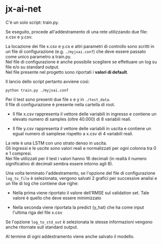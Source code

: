 # jx-ai-net

C'è un solo script: train.py.

Se eseguito, procede all'addestramento di una rete utilizzando due file: x.csv e y.csv.

La locazione dei file x.csv e y.cs e altri parametri di controllo sono scritti in un file di configurazione (e.g. `./myjxai.conf`) che deve essere passato come unico parametro a train.py.  
Nel file di configurazione è anche possibile scegliere se effettuare un log su file e/o su standard output.  
Nel file presente nel progetto sono riportati i **valori di default**.

Il lancio dello script pertanto avviene così:

`python train.py ./myjxai.conf`

Per il test sono presenti due file x e y in `./test_data`.  
Il file di configurazione è presente nella cartella di root.

- Il file x.csv rappresenta il vettore delle variabili in ingresso e contiene un elevato numero di samples (oltre 40.000) di 8 variabili reali.

- Il file y.csv rappresenta il vettore delle variabili in uscita e contiene un egual numero di samplese rispetto a x.csv di 4 variabili reali.

La rete è una LSTM con uno strato denso in uscita.  
Gli ingressi e le uscite sono valori reali e normalizzati per ogni colonna tra 0 e 1 compresi.  
Nei file utilizzati per il test i valori hanno 16 decimali (in realtà il numero significativo di decimali sembra essere intorno agli 8).

Una volta terminato l'addestramento, se l'opzione del file di configurazione `log_to_file` è selezionata, vengono salvati 2 grafici per successive analisi e un file di log che contiene due righe:

- Nella prima viene riportato il valore dell'RMSE sul validation set. Tale valore è quello che deve essere minimizzato

- Nella seconda viene riportata la predict (y_hat) che ha come input l'ultima riga del file x.csv

Se l'opzione `log_to_std_out` è selezionata le stesse informazioni vengono anche ritornate sull standard output.

Al termine di ogni addestramento viene anche salvato il modello.
